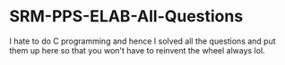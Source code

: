 # SRM-PPS-ELAB-All-Questions
I hate to do C programming and hence I solved all the questions and put them up here so that you won't have to reinvent the wheel always lol. 
